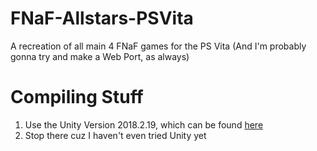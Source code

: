 # FNaF-Allstars-PSVita
A recreation of all main 4 FNaF games for the PS Vita (And I'm probably gonna try and make a Web Port, as always)

# Compiling Stuff
1. Use the Unity Version 2018.2.19, which can be found [here](https://unity.com/cn/releases/editor/whats-new/2018.2.19)
2. Stop there cuz I haven't even tried Unity yet
